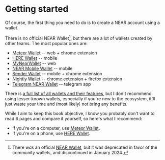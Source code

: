 # Getting started

Of course, the first thing you need to do is to create a NEAR account using a wallet.

There is no official NEAR Wallet[^1], but there are a lot of wallets
created by other teams. The most popular ones are:
- [Meteor Wallet](wallets/meteor-wallet.md) -- web + chrome extension
- [HERE Wallet](wallets/here-wallet.md) -- mobile
- [MyNearWallet](wallets/my-near-wallet.md) -- web
- [NEAR Mobile Wallet](wallets/near-mobile-wallet.md) -- mobile
- [Sender Wallet](wallets/sender-wallet.md) -- mobile + chrome extension
- [Nightly Wallet](wallets/nightly-wallet.md) -- chrome extension + firefox extension
- [Telegram NEAR Wallet](wallets/telegram-near-wallet.md) -- telegram app

There is [a full list of all wallets and their features](https://docs.google.com/spreadsheets/d/1Q9ZEeWpFHgcPthSCvzyiVcaKdBIcdS3r96v48OYsDBM/edit),
but I don't recommend using lesser-known wallets, especially if you're new to
the ecosystem, it'll just waste your time and (most likely) not bring any
benefits.

While I aim to keep this book objective, I know you probably don't want to
read 6 pages and compare it yourself, so here's what I recommend:
- If you're on a computer, use [Meteor Wallet](wallets/meteor-wallet.md).
- If you're on a phone, use [HERE Wallet](wallets/here-wallet.md).

[^1]: There *was* an official [NEAR Wallet](https://wallet.near.org/), but it was
deprecated in favor of the community wallets, and discontinued in January 2024.
